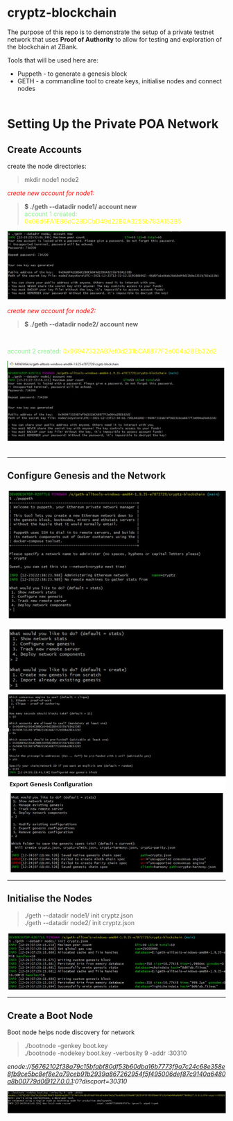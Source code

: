 # cryptz-blockchain

The purpose of this repo is to demonstrate the setup of a private testnet network that uses **Proof of Authority** to allow for testing and exploration of the blockchain at ZBank.

Tools that will be used here are:
- Puppeth - to generate a genesis block
- GETH - a commandline tool to create keys, initialise nodes and connect nodes<br/><br/>

# Setting Up the Private POA Network

## Create Accounts

create the node directories: 
> mkdir node1 node2

<span style="color:red">*create new account for node1:*</span> 
>**$ ./geth --datadir node1/ account new**
<br/><span style="color:lightgreen">account 1 created:</span>  <span style="color:yellow">0x06d6FA1E86dC28DCbD49d22B0A3255b783A153B5</span>

![](./screenshot/sc001.jpg)

<span style="color:red">*create new account for node2:*</span> 
>**$ ./geth --datadir node2/ account new**
<br>

<span style="color:lightgreen">account 2 created:</span>  <span style="color:yellow">0x96947332AB7ef0d231bCA8877F2e004a2BEb32d2</span>


![](./screenshots/sc002.jpg)
<br><br>

<hr/>

## Configure Genesis and the Network

![](./screenshots/sc003.jpg)

![](./screenshots/sc004.jpg)
![](./screenshots/sc005.jpg)
![](./screenshots/sc006.jpg)

<hr/>

## Initialise the Nodes

>./geth --datadir node1/ init cryptz.json <br/>
> ./geth --datadir node2/ init cryptz.json

![](./screenshots/sc007.jpg)


<hr/>

## Create a Boot Node
Boot node helps node discovery for network

>./bootnode -genkey boot.key <br/>
>./bootnode -nodekey boot.key -verbosity 9 -addr :30310

<i>enode://56762102f38a79c15bfabf80df53b60dba16b7773f9a7c24c68e358e8fb9ce5bc8ef8e2a79ceb91b2939a867262954f5f495006def87c9140a6480a8b00779d0@127.0.0.1:0?discport=30310</i>


![](./screenshots/sc008.jpg)

